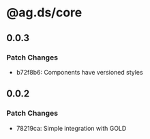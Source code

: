 # @ag.ds/core

## 0.0.3

### Patch Changes

- b72f8b6: Components have versioned styles

## 0.0.2

### Patch Changes

- 78219ca: Simple integration with GOLD
